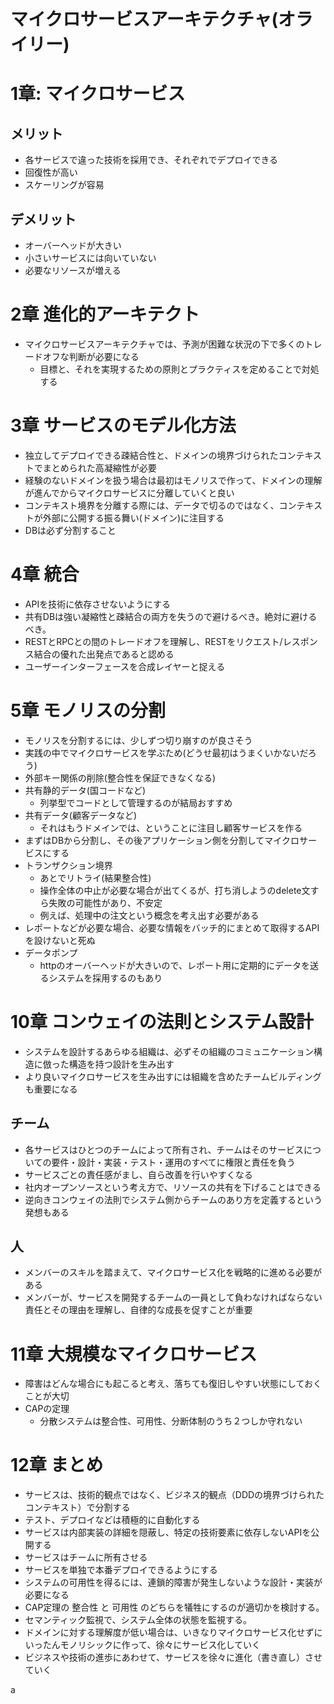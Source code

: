 # マイクロサービスアーキテクチャ(オライリー)
# 1章: マイクロサービス
## メリット
- 各サービスで違った技術を採用でき、それぞれでデプロイできる
- 回復性が高い
- スケーリングが容易

## デメリット
- オーバーヘッドが大きい
- 小さいサービスには向いていない
- 必要なリソースが増える

# 2章 進化的アーキテクト
- マイクロサービスアーキテクチャでは、予測が困難な状況の下で多くのトレードオフな判断が必要になる
    - 目標と、それを実現するための原則とプラクティスを定めることで対処する

# 3章 サービスのモデル化方法
- 独立してデプロイできる疎結合性と、ドメインの境界づけられたコンテキストでまとめられた高凝縮性が必要
- 経験のないドメインを扱う場合は最初はモノリスで作って、ドメインの理解が進んでからマイクロサービスに分離していくと良い
- コンテキスト境界を分離する際には、データで切るのではなく、コンテキストが外部に公開する振る舞い(ドメイン)に注目する
- DBは必ず分割すること

# 4章 統合
- APIを技術に依存させないようにする
- 共有DBは強い凝縮性と疎結合の両方を失うので避けるべき。絶対に避けるべき。
- RESTとRPCとの間のトレードオフを理解し、RESTをリクエスト/レスポンス結合の優れた出発点であると認める
- ユーザーインターフェースを合成レイヤーと捉える

# 5章 モノリスの分割
- モノリスを分割するには、少しずつ切り崩すのが良さそう
- 実践の中でマイクロサービスを学ぶため(どうせ最初はうまくいかないだろう)
- 外部キー関係の削除(整合性を保証できなくなる)
- 共有静的データ(国コードなど)
    - 列挙型でコードとして管理するのが結局おすすめ
- 共有データ(顧客データなど)
    - それはもうドメインでは、ということに注目し顧客サービスを作る
- まずはDBから分割し、その後アプリケーション側を分割してマイクロサービスにする
- トランザクション境界
    - あとでリトライ(結果整合性)
    - 操作全体の中止が必要な場合が出てくるが、打ち消しようのdelete文すら失敗の可能性があり、不安定
    - 例えば、処理中の注文という概念を考え出す必要がある
- レポートなどが必要な場合、必要な情報をバッチ的にまとめて取得するAPIを設けないと死ぬ
- データポンプ
    - httpのオーバーヘッドが大きいので、レポート用に定期的にデータを送るシステムを採用するのもあり

# 10章 コンウェイの法則とシステム設計
- システムを設計するあらゆる組織は、必ずその組織のコミュニケーション構造に倣った構造を持つ設計を生み出す
- より良いマイクロサービスを生み出すには組織を含めたチームビルディングも重要になる

## チーム
- 各サービスはひとつのチームによって所有され、チームはそのサービスについての要件・設計・実装・テスト・運用のすべてに権限と責任を負う
- サービスごとの責任感がまし、自ら改善を行いやすくなる
- 社内オープンソースという考え方で、リソースの共有を下げることはできる
- 逆向きコンウェイの法則でシステム側からチームのあり方を定義するという発想もある

## 人
- メンバーのスキルを踏まえて、マイクロサービス化を戦略的に進める必要がある
- メンバーが、サービスを開発するチームの一員として負わなければならない責任とその理由を理解し、自律的な成長を促すことが重要

# 11章 大規模なマイクロサービス
- 障害はどんな場合にも起こると考え、落ちても復旧しやすい状態にしておくことが大切
- CAPの定理
    - 分散システムは整合性、可用性、分断体制のうち２つしか守れない

# 12章 まとめ
- サービスは、技術的観点ではなく、ビジネス的観点（DDDの境界づけられたコンテキスト）で分割する
- テスト、デプロイなどは積極的に自動化する
- サービスは内部実装の詳細を隠蔽し、特定の技術要素に依存しないAPIを公開する
- サービスはチームに所有させる
- サービスを単独で本番デプロイできるようにする
- システムの可用性を得るには、連鎖的障害が発生しないような設計・実装が必要になる
- CAP定理の 整合性 と 可用性 のどちらを犠牲にするのが適切かを検討する。
- セマンティック監視で、システム全体の状態を監視する。
- ドメインに対する理解度が低い場合は、いきなりマイクロサービス化せずにいったんモノリシックに作って、徐々にサービス化していく
- ビジネスや技術の進歩にあわせて、サービスを徐々に進化（書き直し）させていく




































a
